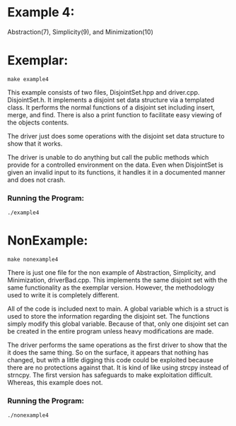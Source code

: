 # Example 4: 
Abstraction(7), Simplicity(9), and Minimization(10) 


# Exemplar:
    make example4
This example consists of two files, DisjointSet.hpp and driver.cpp. DisjointSet.h. It implements a disjoint set data structure via a templated class. It performs the normal functions of a disjoint set including insert, merge, and find. There is also a print function to facilitate easy viewing of the objects contents. 

The driver just does some operations with the disjoint set data structure to show that it works.

The driver is unable to do anything but call the public methods which provide for a controlled environment on the data. Even when DisjointSet is given an invalid input to its functions, it handles it in a documented manner and does not crash.

### Running the Program:
    ./example4 

# NonExample:
    make nonexample4
There is just one file for the non example of Abstraction, Simplicity, and Minimization, driverBad.cpp. This implements the same disjoint set with the same functionality as the exemplar version. However, the methodology used to write it is completely different.

All of the code is included next to main. A global variable which is a struct is used to store the information regarding the disjoint set. The functions simply modify this global variable. Because of that, only one disjoint set can be created in the entire program unless heavy modifications are made.

The driver performs the same operations as the first driver to show that the it does the same thing. So on the surface, it appears that nothing has changed, but with a little digging this code could be exploited because there are no protections against that. It is kind of like using strcpy instead of strncpy. The first version has safeguards to make exploitation difficult. Whereas, this example does not.

### Running the Program:
    ./nonexample4 
